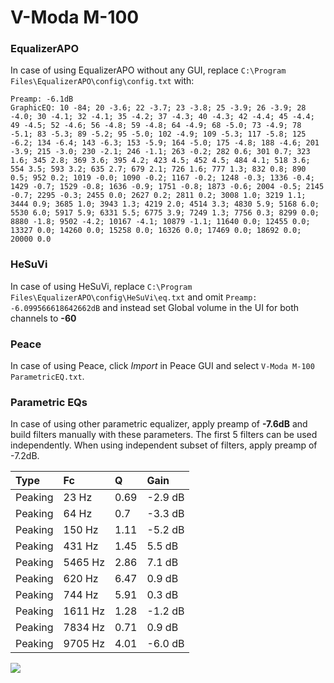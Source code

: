 # V-Moda M-100

### EqualizerAPO
In case of using EqualizerAPO without any GUI, replace `C:\Program Files\EqualizerAPO\config\config.txt`
with:
```
Preamp: -6.1dB
GraphicEQ: 10 -84; 20 -3.6; 22 -3.7; 23 -3.8; 25 -3.9; 26 -3.9; 28 -4.0; 30 -4.1; 32 -4.1; 35 -4.2; 37 -4.3; 40 -4.3; 42 -4.4; 45 -4.4; 49 -4.5; 52 -4.6; 56 -4.8; 59 -4.8; 64 -4.9; 68 -5.0; 73 -4.9; 78 -5.1; 83 -5.3; 89 -5.2; 95 -5.0; 102 -4.9; 109 -5.3; 117 -5.8; 125 -6.2; 134 -6.4; 143 -6.3; 153 -5.9; 164 -5.0; 175 -4.8; 188 -4.6; 201 -3.9; 215 -3.0; 230 -2.1; 246 -1.1; 263 -0.2; 282 0.6; 301 0.7; 323 1.6; 345 2.8; 369 3.6; 395 4.2; 423 4.5; 452 4.5; 484 4.1; 518 3.6; 554 3.5; 593 3.2; 635 2.7; 679 2.1; 726 1.6; 777 1.3; 832 0.8; 890 0.5; 952 0.2; 1019 -0.0; 1090 -0.2; 1167 -0.2; 1248 -0.3; 1336 -0.4; 1429 -0.7; 1529 -0.8; 1636 -0.9; 1751 -0.8; 1873 -0.6; 2004 -0.5; 2145 -0.7; 2295 -0.3; 2455 0.0; 2627 0.2; 2811 0.2; 3008 1.0; 3219 1.1; 3444 0.9; 3685 1.0; 3943 1.3; 4219 2.0; 4514 3.3; 4830 5.9; 5168 6.0; 5530 6.0; 5917 5.9; 6331 5.5; 6775 3.9; 7249 1.3; 7756 0.3; 8299 0.0; 8880 -1.8; 9502 -4.2; 10167 -4.1; 10879 -1.1; 11640 0.0; 12455 0.0; 13327 0.0; 14260 0.0; 15258 0.0; 16326 0.0; 17469 0.0; 18692 0.0; 20000 0.0
```

### HeSuVi
In case of using HeSuVi, replace `C:\Program Files\EqualizerAPO\config\HeSuVi\eq.txt` and omit `Preamp:
-6.099566618642662dB` and instead set Global volume in the UI for both channels to **-60**

### Peace
In case of using Peace, click *Import* in Peace GUI and select `V-Moda M-100 ParametricEQ.txt`.

### Parametric EQs
In case of using other parametric equalizer, apply preamp of **-7.6dB** and build filters manually
with these parameters. The first 5 filters can be used independently.
When using independent subset of filters, apply preamp of -7.2dB.

| Type    | Fc      |    Q | Gain    |
|:--------|:--------|:-----|:--------|
| Peaking | 23 Hz   | 0.69 | -2.9 dB |
| Peaking | 64 Hz   | 0.7  | -3.3 dB |
| Peaking | 150 Hz  | 1.11 | -5.2 dB |
| Peaking | 431 Hz  | 1.45 | 5.5 dB  |
| Peaking | 5465 Hz | 2.86 | 7.1 dB  |
| Peaking | 620 Hz  | 6.47 | 0.9 dB  |
| Peaking | 744 Hz  | 5.91 | 0.3 dB  |
| Peaking | 1611 Hz | 1.28 | -1.2 dB |
| Peaking | 7834 Hz | 0.71 | 0.9 dB  |
| Peaking | 9705 Hz | 4.01 | -6.0 dB |

![](https://raw.githubusercontent.com/jaakkopasanen/AutoEq/master/results/innerfidelity/sbaf-serious/V-Moda%20M-100/V-Moda%20M-100.png)